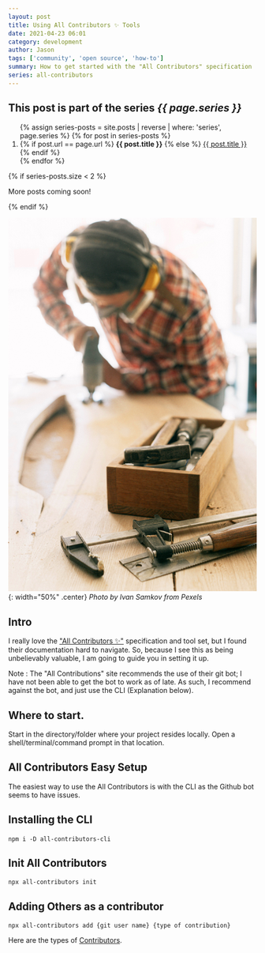```yaml
---
layout: post
title: Using All Contributors ✨ Tools
date: 2021-04-23 06:01
category: development
author: Jason
tags: ['community', 'open source', 'how-to']
summary: How to get started with the "All Contributors" specification
series: all-contributors
---
```


<aside class="series">
  <h2>This post is part of the series <em>{{ page.series }}</em></h2>
  <ol>
    {% assign series-posts = site.posts | reverse | where: 'series', page.series %}
    {% for post in series-posts %}
    <li>
      {% if post.url == page.url %}
      <strong>{{ post.title }}</strong>
      {% else %}
      <a href="{{ site.baseurl }}{{ post.url }}">{{ post.title }}</a>
      {% endif %}
    </li>
    {% endfor %}
  </ol>
  {% if series-posts.size < 2 %}
  <p>More posts coming soon!</p>
  {% endif %}
</aside>

![A person building something](/assets/img/posts/2021/04/pexels-ivan-samkov-4491841.jpg "Get ready to build the ability to recognize contributions"){: width="50%" .center}
_Photo by Ivan Samkov from Pexels_

## Intro

I really love the ["All Contributors ✨"](https://github.com/all-contributors/all-contributors) specification and tool set, but I found their documentation hard to navigate. So, because I see this as being unbelievably valuable, I am going to guide you in setting it up.

Note
: The "All Contributions" site recommends the use of their git bot; I have not been able to get the bot to work as of late. As such, I recommend against the bot, and just use the CLI (Explanation below).

## Where to start.

Start in the directory/folder where your project resides locally. Open a shell/terminal/command prompt in that location.

## All Contributors Easy Setup

The easiest way to use the All Contributors is with the CLI as the Github bot seems to have issues.

## Installing the CLI

```terminal
npm i -D all-contributors-cli
```

## Init All Contributors

```terminal
npx all-contributors init
```

## Adding Others as a contributor

```terminal
npx all-contributors add {git user name} {type of contribution}
```

Here are the types of [Contributors](https://allcontributors.org/docs/en/emoji-key).
